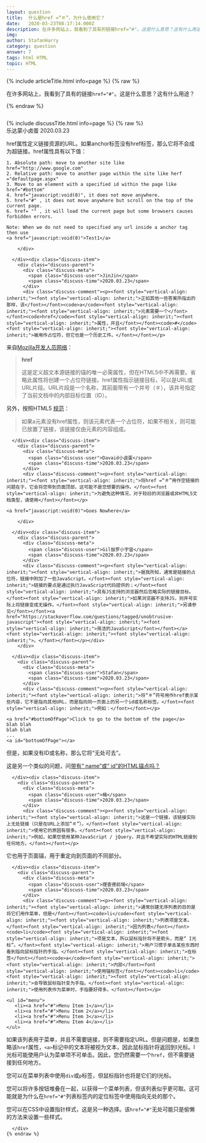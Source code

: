 ```yaml
---
layout: question
title:  什么是href =“＃”，为什么使用它？
date:   2020-03-23T08:17:14.000Z
description: 在许多网站上，我看到了具有的链接href="#"。这是什么意思？这有什么用途？...
img: 
author: StafanHarry
category: question
answer: 7
tags: html HTML
topic: HTML
---
```

<div class="article-root">
  <div class="article">
    {% include articleTitle.html info=page %}
    {% raw %}
    <div class="article-content"><p><font style="vertical-align: inherit;"><font style="vertical-align: inherit;">在许多网站上，我看到了具有的链接</font></font><code>href="#"</code><font style="vertical-align: inherit;"><font style="vertical-align: inherit;">。</font><font style="vertical-align: inherit;">这是什么意思？</font><font style="vertical-align: inherit;">这有什么用途？</font></font></p></div>
    {% endraw %}
  </div>
  <p style="height: 0;width:0;overflow: hidden;"> 第2984篇《什么是href =“＃”，为什么使用它？》来自Winter(https://github.com/aiyld/aiyld.github.io)的站点</p>
  <div class="discuss-wrapper">
    {% include discussTitle.html info=page %}
    {% raw %}
    <div class="discuss-item">
        <div class="discuss-parent">
          <div class="discuss-meta">
            <span class="discuss-user">乐达蒙小卤蛋</span>
            <span class="discuss-time">2020.03.23</span>
          </div>
          <div class="discuss-comment"><p><font style="vertical-align: inherit;"><font style="vertical-align: inherit;">href属性定义链接资源的URL。</font><font style="vertical-align: inherit;">如果anchor标签没有href标签，那么它将不会成为超链接。</font><font style="vertical-align: inherit;">href属性具有以下值：</font></font></p>

<pre><code>1. Absolute path: move to another site like href="http://www.google.com"<font></font>
2. Relative path: move to another page within the site like herf ="defaultpage.aspx"<font></font>
3. Move to an element with a specified id within the page like href="#bottom"<font></font>
4. href="javascript:void(0)", it does not move anywhere.<font></font>
5. href="#" , it does not move anywhere but scroll on the top of the current page.<font></font>
6. href= "" , it will load the current page but some browsers causes forbidden errors.<font></font>
<font></font>
Note: When we do not need to specified any url inside a anchor tag then use <font></font>
&lt;a href="javascript:void(0)"&gt;Test1&lt;/a&gt;<font></font>
</code></pre></div>
        </div>
        
      </div><div class="discuss-item">
        <div class="discuss-parent">
          <div class="discuss-meta">
            <span class="discuss-user">JinJin</span>
            <span class="discuss-time">2020.03.23</span>
          </div>
          <div class="discuss-comment"><p><font style="vertical-align: inherit;"><font style="vertical-align: inherit;">正如其他一些答案所指出的那样，该</font></font><code>a</code><font style="vertical-align: inherit;"><font style="vertical-align: inherit;">元素需要一个</font></font><code>href</code><font style="vertical-align: inherit;"><font style="vertical-align: inherit;">属性，并且</font></font><code>#</code><font style="vertical-align: inherit;"><font style="vertical-align: inherit;">被用作占位符，但它也是一个历史工件。</font></font></p>

<p><font style="vertical-align: inherit;"><font style="vertical-align: inherit;">来自</font></font><a href="https://developer.mozilla.org/en-US/docs/Web/HTML/Element/a#attr-href" rel="noreferrer"><font style="vertical-align: inherit;"><font style="vertical-align: inherit;">Mozilla开发人员网络</font></font></a><font style="vertical-align: inherit;"><font style="vertical-align: inherit;">：</font></font></p>

<blockquote>
  <p><strong><font style="vertical-align: inherit;"><font style="vertical-align: inherit;">href</font></font></strong> </p>
  
  <p><font style="vertical-align: inherit;"><font style="vertical-align: inherit;">这是定义超文本源链接的锚的唯一必需属性，但在HTML5中不再需要。</font><font style="vertical-align: inherit;">省略此属性将创建一个占位符链接。</font><font style="vertical-align: inherit;">href属性指示链接目标，可以是URL或URL片段。</font><font style="vertical-align: inherit;">URL片段是一个名称，其前面带有一个井号（＃），该井号指定了当前文档中的内部目标位置（ID）。</font></font></p>
</blockquote>

<p><font style="vertical-align: inherit;"><font style="vertical-align: inherit;">另外，按照HTML5 </font></font><a href="https://html.spec.whatwg.org/#the-a-element" rel="noreferrer"><font style="vertical-align: inherit;"><font style="vertical-align: inherit;">规范</font></font></a><font style="vertical-align: inherit;"><font style="vertical-align: inherit;">：</font></font></p>

<blockquote>
  <p><font style="vertical-align: inherit;"><font style="vertical-align: inherit;">如果a元素没有href属性，则该元素代表一个占位符，如果不相关，则可能已放置了链接，该链接仅由元素的内容组成。</font></font></p>
</blockquote></div>
        </div>
        
      </div><div class="discuss-item">
        <div class="discuss-parent">
          <div class="discuss-meta">
            <span class="discuss-user">Davaid小卤蛋</span>
            <span class="discuss-time">2020.03.23</span>
          </div>
          <div class="discuss-comment"><p><font style="vertical-align: inherit;"><font style="vertical-align: inherit;">将href =“＃”用作空链接的问题在于，它会将您带到页面顶部，这可能不是您想要的操作。</font><font style="vertical-align: inherit;">为避免这种情况，对于较旧的浏览器或非HTML5文档类型，请使用</font></font></p>

<pre><code>&lt;a href="javascript:void(0)"&gt;Goes Nowhere&lt;/a&gt;
</code></pre></div>
        </div>
        
      </div><div class="discuss-item">
        <div class="discuss-parent">
          <div class="discuss-meta">
            <span class="discuss-user">Gil伽罗小宇宙</span>
            <span class="discuss-time">2020.03.23</span>
          </div>
          <div class="discuss-comment"><p><font style="vertical-align: inherit;"><font style="vertical-align: inherit;">据我所知，通常是链接的占位符，链接中附加了一些JavaScript。</font><font style="vertical-align: inherit;">链接的要点是通过执行JavaScript代码提供的；</font><font style="vertical-align: inherit;">具有JS支持的浏览器然后忽略实际的链接目标。</font><font style="vertical-align: inherit;">如果浏览器不支持JS，则井号实际上将链接变成无操作。</font><font style="vertical-align: inherit;">另请参见</font></font><a href="https://stackoverflow.com/questions/tagged/unobtrusive-javascript"><font style="vertical-align: inherit;"><font style="vertical-align: inherit;">简洁的JavaScript</font></font></a><font style="vertical-align: inherit;"><font style="vertical-align: inherit;">。</font></font></p></div>
        </div>
        
      </div><div class="discuss-item">
        <div class="discuss-parent">
          <div class="discuss-meta">
            <span class="discuss-user">Stafan</span>
            <span class="discuss-time">2020.03.23</span>
          </div>
          <div class="discuss-comment"><p><font style="vertical-align: inherit;"><font style="vertical-align: inherit;">将“＃”符号用作href表示某些内容，它不是指向其他URL，而是指向同一页面上的另一个id或名称标签。</font><font style="vertical-align: inherit;">例如：</font></font></p>

<pre><code>&lt;a href="#bottomOfPage"&gt;Click to go to the bottom of the page&lt;/a&gt;<font></font>
blah blah<font></font>
blah blah<font></font>
...<font></font>
&lt;a id="bottomOfPage"&gt;&lt;/a&gt;<font></font>
</code></pre>

<p><font style="vertical-align: inherit;"><font style="vertical-align: inherit;">但是，如果没有ID或名称，那么它将“无处可去”。</font></font></p>

<p><font style="vertical-align: inherit;"><font style="vertical-align: inherit;">这是另一个类似的问题，问</font></font><a href="https://stackoverflow.com/questions/484719/html-anchors-with-name-or-id"><font style="vertical-align: inherit;"><font style="vertical-align: inherit;">带有“ name”或“ id”的HTML锚点吗？</font></font></a></p></div>
        </div>
        
      </div><div class="discuss-item">
        <div class="discuss-parent">
          <div class="discuss-meta">
            <span class="discuss-user">梅</span>
            <span class="discuss-time">2020.03.23</span>
          </div>
          <div class="discuss-comment"><p><font style="vertical-align: inherit;"><font style="vertical-align: inherit;">这是一个链接，该链接实际上无处链接（只是在URL上添加“＃”）。</font><font style="vertical-align: inherit;">使用它的原因有很多。</font><font style="vertical-align: inherit;">例如，如果您使用某种JavaScript / jQuery，并且不希望实际的HTML链接到任何地方。</font></font></p>

<p><font style="vertical-align: inherit;"><font style="vertical-align: inherit;">它也用于页面锚，用于重定向到页面的不同部分。</font></font></p></div>
        </div>
        
      </div><div class="discuss-item">
        <div class="discuss-parent">
          <div class="discuss-meta">
            <span class="discuss-user">理查德前端</span>
            <span class="discuss-time">2020.03.23</span>
          </div>
          <div class="discuss-comment"><p><font style="vertical-align: inherit;"><font style="vertical-align: inherit;">通常创建无序列表的目的是将它们用作菜单，但是</font></font><code>li</code><font style="vertical-align: inherit;"><font style="vertical-align: inherit;">列表项是文本。</font><font style="vertical-align: inherit;">因为列表</font></font><code>li</code><font style="vertical-align: inherit;"><font style="vertical-align: inherit;">项是文本，所以鼠标指针将不是箭头，而是“ I光标”。</font><font style="vertical-align: inherit;">用户习惯于单击某些东西时看到指向鼠标指针的手指。</font><font style="vertical-align: inherit;">在标签</font></font><code>a</code><font style="vertical-align: inherit;"><font style="vertical-align: inherit;">内部</font><font style="vertical-align: inherit;">使用锚标签</font></font><code>li</code><font style="vertical-align: inherit;"><font style="vertical-align: inherit;">会导致鼠标指针变为手指。</font><font style="vertical-align: inherit;">使用列表作为菜单时，手指要好得多。</font></font></p>

<pre><code>&lt;ul id="menu"&gt;<font></font>
   &lt;li&gt;&lt;a href="#"&gt;Menu Item 1&lt;/a&gt;&lt;/li&gt;<font></font>
   &lt;li&gt;&lt;a href="#"&gt;Menu Item 2&lt;/a&gt;&lt;/li&gt;<font></font>
   &lt;li&gt;&lt;a href="#"&gt;Menu Item 3&lt;/a&gt;&lt;/li&gt;<font></font>
   &lt;li&gt;&lt;a href="#"&gt;Menu Item 4&lt;/a&gt;&lt;/li&gt;<font></font>
&lt;/ul&gt;<font></font>
</code></pre>

<p><font style="vertical-align: inherit;"><font style="vertical-align: inherit;">如果该列表用于菜单，并且不需要链接，则不需要指定URL。</font><font style="vertical-align: inherit;">但是问题是，如果忽略该</font></font><code>href</code><font style="vertical-align: inherit;"><font style="vertical-align: inherit;">属性，</font></font><code>&lt;a&gt;</code><font style="vertical-align: inherit;"><font style="vertical-align: inherit;">标记中的</font><font style="vertical-align: inherit;">文本将</font><font style="vertical-align: inherit;">被视为文本，因此鼠标指针将返回到I光标。</font><font style="vertical-align: inherit;">I光标可能使用户认为菜单项不可单击。</font><font style="vertical-align: inherit;">因此，您仍然需要一个</font></font><code>href</code><font style="vertical-align: inherit;"><font style="vertical-align: inherit;">，但不需要链接到任何地方。</font></font></p>

<p><font style="vertical-align: inherit;"><font style="vertical-align: inherit;">您可以</font><font style="vertical-align: inherit;">在菜单列表中</font><font style="vertical-align: inherit;">使用</font></font><code>div</code><font style="vertical-align: inherit;"><font style="vertical-align: inherit;">或</font></font><code>p</code><font style="vertical-align: inherit;"><font style="vertical-align: inherit;">标签，但鼠标指针也将是它们的I光标。</font></font></p>

<p><font style="vertical-align: inherit;"><font style="vertical-align: inherit;">您可以将许多按钮堆叠在一起，以获得一个菜单列表，但该列表似乎更可取。</font><font style="vertical-align: inherit;">这可能就是为什么在</font></font><code>href="#"</code><font style="vertical-align: inherit;"><font style="vertical-align: inherit;">列表标签内的定位标签中使用指向无处</font><font style="vertical-align: inherit;">的</font><font style="vertical-align: inherit;">那个。</font></font></p>

<p><font style="vertical-align: inherit;"><font style="vertical-align: inherit;">您可以在CSS中设置指针样式，这是另一种选择。</font><font style="vertical-align: inherit;">该</font></font><code>href="#"</code><font style="vertical-align: inherit;"><font style="vertical-align: inherit;">无处可能只是偷懒的方法来设置一些样式。</font></font></p></div>
        </div>
        
      </div>
    {% endraw %}
  </div>
<div>
